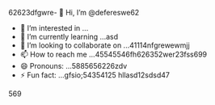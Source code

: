 62623dfgwre- 👋 Hi, I’m @defereswe62
- 👀 I’m interested in ...
- 🌱 I’m currently learning ...asd
- 💞️ I’m looking to collaborate on ...41114nfgrewewmjj
- 📫 How to reach me ...45545546fh626352wer23fss699
- 😄 Pronouns: ...5885656226zdv
- ⚡ Fun fact: ...gfsio;54354125
hllasd12sdsd47
<!---fds45
defereswe/defereswe is a ✨ special ✨ repository because its `README.md` (this6656 file) appears on your GitHub profile.
You can click the Preview link to take a look at your changes.58589566
--->
569
